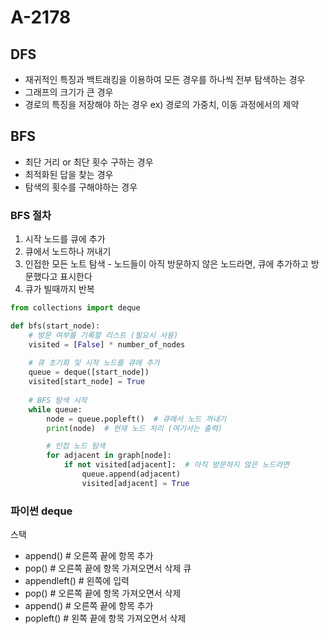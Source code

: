 # A-2178
## DFS
- 재귀적인 특징과 백트래킹을 이용하여 모든 경우를 하나씩 전부 탐색하는 경우
- 그래프의 크기가 큰 경우
- 경로의 특징을 저장해야 하는 경우 ex) 경로의 가중치, 이동 과정에서의 제약

## BFS
- 최단 거리 or 최단 횟수 구하는 경우
- 최적화된 답을 찾는 경우
- 탐색의 횟수를 구해야하는 경우
### BFS 절차
1. 시작 노드를 큐에 추가
2. 큐에서 노드하나 꺼내기
3. 인접한 모든 노트 탐색 -  노드들이 아직 방문하지 않은 노드라면, 큐에 추가하고 방문했다고 표시한다
4. 큐가 빌때까지 반복
```python
from collections import deque

def bfs(start_node):
    # 방문 여부를 기록할 리스트 (필요시 사용)
    visited = [False] * number_of_nodes
    
    # 큐 초기화 및 시작 노드를 큐에 추가
    queue = deque([start_node])
    visited[start_node] = True
    
    # BFS 탐색 시작
    while queue:
        node = queue.popleft()  # 큐에서 노드 꺼내기
        print(node)  # 현재 노드 처리 (여기서는 출력)

        # 인접 노드 탐색
        for adjacent in graph[node]:
            if not visited[adjacent]:  # 아직 방문하지 않은 노드라면
                queue.append(adjacent)
                visited[adjacent] = True
```

### 파이썬 deque
스택
- append()  # 오른쪽 끝에 항목 추가
- pop()   # 오른쪽 끝에 항목 가져오면서 삭제
큐
- appendleft()  # 왼쪽에 입력
- pop()   # 오른쪽 끝에 항목 가져오면서 삭제
- append()  # 오른쪽 끝에 항목 추가
- popleft()  # 왼쪽 끝에 항목 가져오면서 삭제
